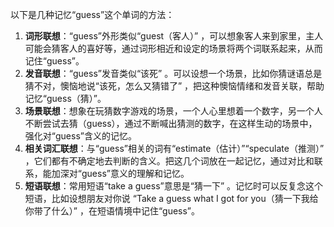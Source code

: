 以下是几种记忆“guess”这个单词的方法：
1. **词形联想**：“guess”外形类似“guest（客人）” ，可以想象客人来到家里，主人可能会猜客人的喜好等，通过词形相近和设定的场景将两个词联系起来，从而记住“guess”。
2. **发音联想**：“guess”发音类似“该死” 。可以设想一个场景，比如你猜谜语总是猜不对，懊恼地说“该死，怎么又猜错了” ，把这种懊恼情绪和发音关联，帮助记忆“guess（猜）”。
3. **场景联想**：想象在玩猜数字游戏的场景，一个人心里想着一个数字，另一个人不断尝试去猜（guess），通过不断喊出猜测的数字，在这样生动的场景中，强化对“guess”含义的记忆。
4. **相关词汇联想**：与“guess”相关的词有“estimate（估计）”“speculate（推测）” ，它们都有不确定地去判断的含义。把这几个词放在一起记忆，通过对比和联系，能加深对“guess”意义的理解和记忆。
5. **短语联想**：常用短语“take a guess”意思是“猜一下” 。记忆时可以反复念这个短语，比如设想朋友对你说 “Take a guess what I got for you（猜一下我给你带了什么）” ，在短语情境中记住“guess”。 